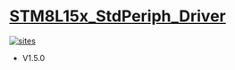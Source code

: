 ﻿# [STM8L15x_StdPeriph_Driver](https://github.com/SoCXin/STM8L15x_StdPeriph_Driver)

[![sites](http://182.61.61.133/link/resources/SoC.png)](http://www.SoC.Xin)

* V1.5.0
